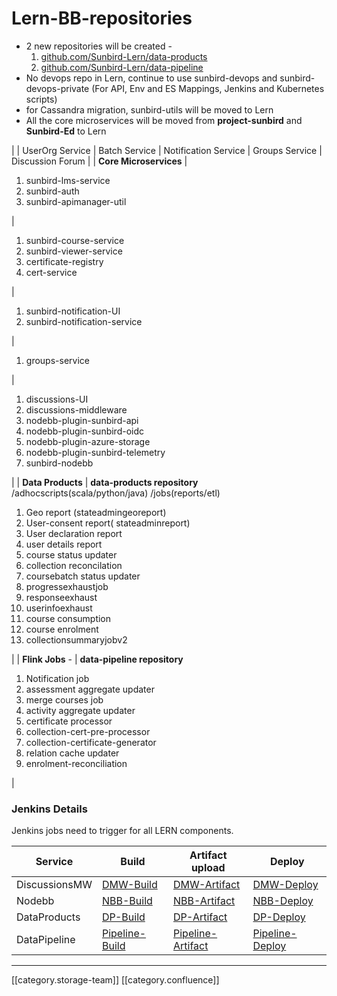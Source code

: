 # Lern-BB-repositories

* 2 new repositories will be created -
  1. [github.com/Sunbird-Lern/data-products](https://github.com/Sunbird-Lern/data-products/)
  2. [github.com/Sunbird-Lern/data-pipeline](https://github.com/Sunbird-Lern/data-pipeline)
* No devops repo in Lern, continue to use sunbird-devops and sunbird-devops-private (For API, Env and ES Mappings, Jenkins and Kubernetes scripts)
* for Cassandra migration, sunbird-utils will be moved to Lern
* All the core microservices will be moved from **project-sunbird** and **Sunbird-Ed** to Lern

\|   | UserOrg Service | Batch Service | Notification Service | Groups Service | Discussion Forum | | **Core Microservices** |

1. sunbird-lms-service
2. sunbird-auth
3. sunbird-apimanager-util

|

1. sunbird-course-service
2. sunbird-viewer-service
3. certificate-registry
4. cert-service

|

1. sunbird-notification-UI
2. sunbird-notification-service

|

1. groups-service

|

1. discussions-UI
2. discussions-middleware
3. nodebb-plugin-sunbird-api
4. nodebb-plugin-sunbird-oidc
5. nodebb-plugin-azure-storage
6. nodebb-plugin-sunbird-telemetry
7. sunbird-nodebb

\| | **Data Products**   | **data-products repository** /adhocscripts(scala/python/java) /jobs(reports/etl)

1. Geo report (stateadmingeoreport)
2. User-consent report( stateadminreport)
3. User declaration report
4. user details report
5. course status updater
6. collection reconcilation
7. coursebatch status updater
8. progressexhaustjob
9. responseexhaust
10. userinfoexhaust
11. course consumption
12. course enrolment
13. collectionsummaryjobv2

\| | **Flink Jobs** -  | **data-pipeline repository**

1. Notification job
2. assessment aggregate updater
3. merge courses job
4. activity aggregate updater
5. certificate processor
6. collection-cert-pre-processor
7. collection-certificate-generator
8. relation cache updater
9. enrolment-reconciliation

|

### Jenkins Details

Jenkins jobs need to trigger for all LERN components.

| **Service**   | **Build**                                                                              | **Artifact upload**                                                                                        | **Deploy**                                                                                       |
| ------------- | -------------------------------------------------------------------------------------- | ---------------------------------------------------------------------------------------------------------- | ------------------------------------------------------------------------------------------------ |
| DiscussionsMW | [DMW-Build](http://10.20.0.5:8080/job/Build/job/Core/job/DiscussionsMiddleware/)       | [DMW-Artifact](http://10.20.0.5:8080/job/ArtifactUpload/job/dev/job/Core/job/DiscussionsMW/)               | [DMW-Deploy](http://10.20.0.5:8080/job/Deploy/job/dev/job/Kubernetes/job/DiscussionsMW/)         |
| Nodebb        | [NBB-Build](http://10.20.0.5:8080/job/Build/job/Core/job/Nodebb/)                      | [NBB-Artifact](http://10.20.0.5:8080/job/ArtifactUpload/job/dev/job/Core/job/Nodebb/)                      | [NBB-Deploy](http://10.20.0.5:8080/job/Deploy/job/dev/job/Kubernetes/job/Nodebb/)                |
| DataProducts  | [DP-Build](http://10.20.0.5:8080/job/Build/job/DataPipeline/job/EdDataProducts/)       | [DP-Artifact](http://10.20.0.5:8080/job/ArtifactUpload/job/dev/job/DataPipeline/job/EdDataProducts/)       | [DP-Deploy](http://10.20.0.5:8080/job/Deploy/job/dev/job/DataPipeline/job/EdDataProducts/)       |
| DataPipeline  | [Pipeline-Build](http://10.20.0.5:8080/job/Build/job/KnowledgePlatform/job/FlinkJobs/) | [Pipeline-Artifact](http://10.20.0.5:8080/job/ArtifactUpload/job/dev/job/KnowledgePlatform/job/FlinkJobs/) | [Pipeline-Deploy](http://10.20.0.5:8080/job/Deploy/job/dev/job/KnowledgePlatform/job/FlinkJobs/) |

***

\[\[category.storage-team]] \[\[category.confluence]]
